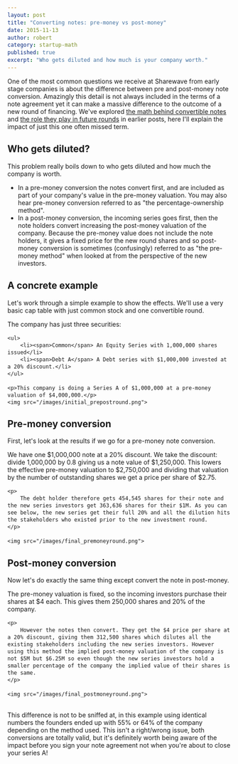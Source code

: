 ```yaml
---
layout: post
title: "Converting notes: pre-money vs post-money"
date: 2015-11-13
author: robert
category: startup-math
published: true
excerpt: "Who gets diluted and how much is your company worth."
---
```


One of the most common questions we receive at Sharewave from early stage companies is about the difference between pre and post-money note conversion. Amazingly this detail is not always included in the terms of a note agreement yet it can make a massive difference to the outcome of a new round of financing. We've explored [the math behind convertible notes](http://blog.sharewave.com/july-22-convertible-notes/) and [the role they play in future rounds](http://blog.sharewave.com/july-10-round-modeling/) in earlier posts, here I'll explain the impact of just this one often missed term.

<h2 style="text-align: left">Who gets diluted?</h2>

This problem really boils down to who gets diluted and how much the company is worth.

<ul>
    <li>
        In a pre-money conversion the notes convert first, and are included as part of your company's value in the pre-money valuation. You may also hear pre-money conversion referred to as "the percentage-ownership method".
    </li>
    <li>
        In a post-money conversion, the incoming series goes first, then the note holders convert increasing the post-money valuation of the company. Because the pre-money value does not include the note holders, it gives a fixed price for the new round shares and so post-money conversion is sometimes (confusingly) referred to as "the pre-money method" when looked at from the perspective of the new investors.
    </li>
</ul>

<h2 style="text-align: left">A concrete example</h2>

Let's work through a simple example to show the effects. We'll use a very basic cap table with just common stock and one convertible round.

<div class="example-block">
    <p>The company has just three securities:</p>

    <ul>
        <li><span>Common</span> An Equity Series with 1,000,000 shares issued</li>
        <li><span>Debt A</span> A Debt series with $1,000,000 invested at a 20% discount.</li>
    </ul>

    <p>This company is doing a Series A of $1,000,000 at a pre-money valuation of $4,000,000.</p>
    <img src="/images/initial_prepostround.png">
</div>

<h2 style="text-align: left">Pre-money conversion</h2>
First, let's look at the results if we go for a pre-money note conversion.

<div class="example-block">
    <p>
        We have one $1,000,000 note at a 20% discount. We take the discount: divide 1,000,000 by 0.8 giving us a note value of $1,250,000. This lowers the effective pre-money valuation to $2,750,000 and dividing that valuation by the number of outstanding shares we get a price per share of $2.75.
    </p>

    <p>
        The debt holder therefore gets 454,545 shares for their note and the new series investors get 363,636 shares for their $1M. As you can see below, the new series get their full 20% and all the dilution hits the stakeholders who existed prior to the new investment round.
    </p>

    <img src="/images/final_premoneyround.png">
</div>

<h2 style="text-align: left">Post-money conversion</h2>
Now let's do exactly the same thing except convert the note in post-money.

<div class="example-block">
    <p>
        The pre-money valuation is fixed, so the incoming investors purchase their shares at $4 each. This gives them 250,000 shares and 20% of the company.
    </p>

    <p>
        However the notes then convert. They get the $4 price per share at a 20% discount, giving them 312,500 shares which dilutes all the existing stakeholders including the new series investors. However using this method the implied post-money valuation of the company is not $5M but $6.25M so even though the new series investors hold a smaller percentage of the company the implied value of their shares is the same.
    </p>

    <img src="/images/final_postmoneyround.png">
</div>

<br>
This difference is not to be sniffed at, in this example using identical numbers the founders ended up with 55% or 64% of the company depending on the method used. This isn't a right/wrong issue, both conversions are totally valid, but it's definitely worth being aware of the impact before you sign your note agreement not when you're about to close your series A!
